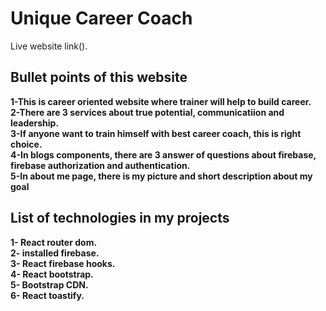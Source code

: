 # Unique Career Coach

Live website link().

## Bullet points of this website

**1-This is career oriented website where trainer will help to build career.**\
**2-There are 3 services about true potential, communicatiion and leadership.**\
**3-If anyone want to train himself with best career coach, this is right choice.**\
**4-In blogs components, there are 3 answer of questions about firebase, firebase authorization and authentication.**\
**5-In about me page, there is my picture and short description about my goal**


## List of technologies in my projects

**1- React router dom.**\
**2- installed firebase.**\
**3- React firebase hooks.**\
**4- React bootstrap.**\
**5- Bootstrap CDN.**\
**6- React toastify.**
